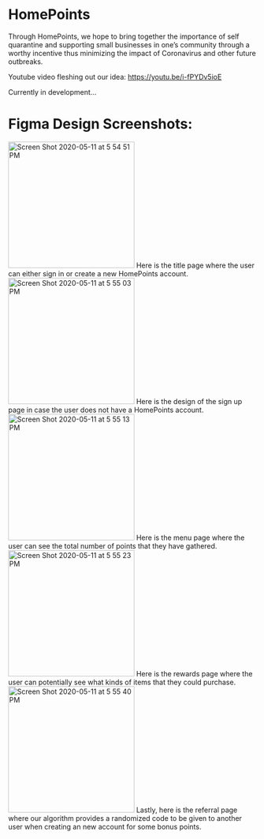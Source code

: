 # HomePoints
Through HomePoints, we hope to bring together the importance of self quarantine and supporting small businesses in one’s community through a worthy incentive thus minimizing the impact of Coronavirus and other future outbreaks. 

Youtube video fleshing out our idea: https://youtu.be/i-fPYDv5ioE

Currently in development...

# Figma Design Screenshots:

<img width="256" alt="Screen Shot 2020-05-11 at 5 54 51 PM" src="https://user-images.githubusercontent.com/33317878/81616102-e264b780-93b0-11ea-96fd-882e44138bd5.png">
Here is the title page where the user can either sign in or create a new HomePoints account.

<img width="256" alt="Screen Shot 2020-05-11 at 5 55 03 PM" src="https://user-images.githubusercontent.com/33317878/81616204-14761980-93b1-11ea-8cf8-c83a2d57a3d4.png">
Here is the design of the sign up page in case the user does not have a HomePoints account.

<img width="256" alt="Screen Shot 2020-05-11 at 5 55 13 PM" src="https://user-images.githubusercontent.com/33317878/81616360-556e2e00-93b1-11ea-92d0-2248166aaba1.png">
Here is the menu page where the user can see the total number of points that they have gathered.

<img width="256" alt="Screen Shot 2020-05-11 at 5 55 23 PM" src="https://user-images.githubusercontent.com/33317878/81616419-6dde4880-93b1-11ea-84a7-ed4b2c03ba5f.png">
Here is the rewards page where the user can potentially see what kinds of items that they could purchase. 

<img width="256" alt="Screen Shot 2020-05-11 at 5 55 40 PM" src="https://user-images.githubusercontent.com/33317878/81616452-7df62800-93b1-11ea-9a62-8df3868fe49e.png">
Lastly, here is the referral page where our algorithm provides a randomized code to be given to another user when creating an new account for some bonus points. 
